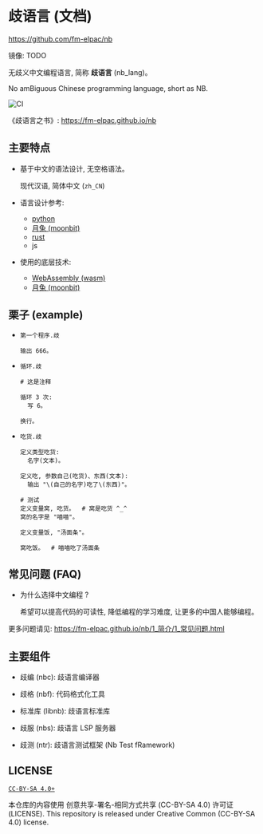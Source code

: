 # 歧语言 (文档)
<https://github.com/fm-elpac/nb>

镜像:
TODO

无歧义中文编程语言, 简称 **歧语言** (nb_lang)。

No amBiguous Chinese programming language, short as NB.

![CI](https://github.com/fm-elpac/nb/actions/workflows/ci.yml/badge.svg)

《歧语言之书》: <https://fm-elpac.github.io/nb>


## 主要特点

+ 基于中文的语法设计, 无空格语法。

  现代汉语, 简体中文 (`zh_CN`)

+ 语言设计参考:
  - [python](https://www.python.org/)
  - [月兔 (moonbit)](https://www.moonbitlang.cn/)
  - [rust](https://www.rust-lang.org/)
  - js

+ 使用的底层技术:
  - [WebAssembly (wasm)](https://webassembly.org/)
  - [月兔 (moonbit)](https://www.moonbitlang.cn/)


## 栗子 (example)

+ `第一个程序.歧`

  ```
  输出 666。
  ```

+ `循环.歧`

  ```
  # 这是注释

  循环 3 次:
    写 6。

  换行。
  ```

+ `吃货.歧`

  ```
  定义类型吃货:
    名字(文本)。

  定义吃, 参数自己(吃货)、东西(文本):
    输出 "\(自己的名字)吃了\(东西)"。

  # 测试
  定义变量窝, 吃货。  # 窝是吃货 ^_^
  窝的名字是 "喵喵"。

  定义变量饭, "汤面条"。

  窝吃饭。  # 喵喵吃了汤面条
  ```


## 常见问题 (FAQ)

+ 为什么选择中文编程 ?

  希望可以提高代码的可读性, 降低编程的学习难度, 让更多的中国人能够编程。

更多问题请见: <https://fm-elpac.github.io/nb/1_简介/1_常见问题.html>


## 主要组件

+ 歧编 (nbc): 歧语言编译器

+ 歧格 (nbf): 代码格式化工具

+ 标准库 (libnb): 歧语言标准库

+ 歧服 (nbs): 歧语言 LSP 服务器

+ 歧测 (ntr): 歧语言测试框架 (Nb Test fRamework)


## LICENSE

[`CC-BY-SA 4.0+`](https://creativecommons.org/licenses/by-sa/4.0/)

本仓库的内容使用 创意共享-署名-相同方式共享 (CC-BY-SA 4.0) 许可证 (LICENSE).
This repository is released under Creative Common (CC-BY-SA 4.0) license.
